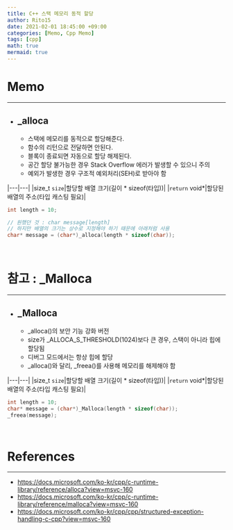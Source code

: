 ```yaml
---
title: C++ 스택 메모리 동적 할당
author: Rito15
date: 2021-02-01 18:45:00 +09:00
categories: [Memo, Cpp Memo]
tags: [cpp]
math: true
mermaid: true
---
```


# Memo
---
- ## _alloca
  - 스택에 메모리를 동적으로 할당해준다.
  - 함수의 리턴으로 전달하면 안된다.
  - 블록이 종료되면 자동으로 할당 해제된다.
  - 공간 할당 불가능한 경우 Stack Overflow 에러가 발생할 수 있으니 주의
  - 예외가 발생한 경우 구조적 예외처리(SEH)로 받아야 함

|---|---|
|size_t `size`|할당할 배열 크기(길이 * sizeof(타입))|
|`return` void*|할당된 배열의 주소(타입 캐스팅 필요)|

```cpp
int length = 10;

// 원했던 것 : char message[length]
// 하지만 배열의 크기는 상수로 지정해야 하기 때문에 아래처럼 사용
char* message = (char*)_alloca(length * sizeof(char));
```

<br>

# 참고 : _Malloca
---
- ## _Malloca
  - _alloca()의 보안 기능 강화 버전
  - size가 _ALLOCA_S_THRESHOLD(1024)보다 큰 경우, 스택이 아니라 힙에 할당됨
  - 디버그 모드에서는 항상 힙에 할당
  - _alloca()와 달리, _freea()를 사용해 메모리를 해제해야 함

|---|---|
|size_t `size`|할당할 배열 크기(길이 * sizeof(타입))|
|`return` void*|할당된 배열의 주소(타입 캐스팅 필요)|

```cpp
int length = 10;
char* message = (char*)_Malloca(length * sizeof(char));
_freea(message);
```

<br>

# References
---
- <https://docs.microsoft.com/ko-kr/cpp/c-runtime-library/reference/alloca?view=msvc-160>
- <https://docs.microsoft.com/ko-kr/cpp/c-runtime-library/reference/malloca?view=msvc-160>
- <https://docs.microsoft.com/ko-kr/cpp/cpp/structured-exception-handling-c-cpp?view=msvc-160>
